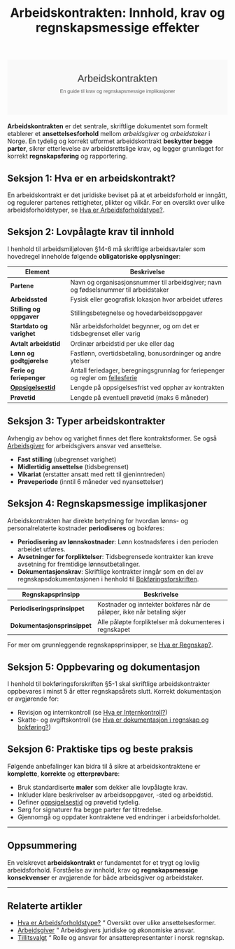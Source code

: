 ﻿---
title: "Arbeidskontrakten: Innhold, krav og regnskapsmessige effekter"
seoTitle: "Arbeidskontrakt | Innhold, lovkrav og regnskapseffekter"
description: "Arbeidskontrakten regulerer rettigheter og plikter i et ansettelsesforhold. Denne artikkelen viser lovpålagte punkter, kontraktstyper, oppbevaringskrav og hvordan kontrakten påvirker regnskap og rapportering."
summary: "Alt du trenger å vite om arbeidskontrakten: obligatorisk innhold, typer og regnskapsmessige konsekvenser."
---

![Arbeidskontrakten](arbeidskontrakten-image.svg)

**Arbeidskontrakten** er det sentrale, skriftlige dokumentet som formelt etablerer et **ansettelsesforhold** mellom *arbeidsgiver* og *arbeidstaker* i Norge. En tydelig og korrekt utformet arbeidskontrakt **beskytter begge parter**, sikrer etterlevelse av arbeidsrettslige krav, og legger grunnlaget for korrekt **regnskapsføring** og rapportering.

## Seksjon 1: Hva er en arbeidskontrakt?

En arbeidskontrakt er det juridiske beviset på at et arbeidsforhold er inngått, og regulerer partenes rettigheter, plikter og vilkår. For en oversikt over ulike arbeidsforholdstyper, se [Hva er Arbeidsforholdstype?](/blogs/regnskap/hva-er-arbeidsforholdstype "Hva er Arbeidsforholdstype?").

## Seksjon 2: Lovpålagte krav til innhold

I henhold til arbeidsmiljøloven §14-6 må skriftlige arbeidsavtaler som hovedregel inneholde følgende **obligatoriske opplysninger**:

| Element                | Beskrivelse                                                       |
|------------------------|-------------------------------------------------------------------|
| **Partene**            | Navn og organisasjonsnummer til arbeidsgiver; navn og fødselsnummer til arbeidstaker |
| **Arbeidssted**        | Fysisk eller geografisk lokasjon hvor arbeidet utføres            |
| **Stilling og oppgaver** | Stillingsbetegnelse og hovedarbeidsoppgaver                    |
| **Startdato og varighet** | Når arbeidsforholdet begynner, og om det er tidsbegrenset eller varig |
| **Avtalt arbeidstid**  | Ordinær arbeidstid per uke eller dag                             |
| **Lønn og godtgjørelse** | Fastlønn, overtidsbetaling, bonusordninger og andre ytelser     |
| **Ferie og feriepenger** | Antall feriedager, beregningsgrunnlag for feriepenger og regler om [fellesferie](/blogs/regnskap/fellesferie "Fellesferie: Hva, regler og planlegging i Norge") |
| **[Oppsigelsestid](/blogs/regnskap/oppsigelsestid "Oppsigelsestid")**   | Lengde på oppsigelsesfrist ved opphør av kontrakten              |
| **Prøvetid**           | Lengde på eventuell prøvetid (maks 6 måneder)                     |

## Seksjon 3: Typer arbeidskontrakter

Avhengig av behov og varighet finnes det flere kontraktsformer. Se også [Arbeidsgiver](/blogs/regnskap/arbeidsgiver "Arbeidsgiver “ Roller og Ansvar i Norsk Arbeidsliv og Regnskap") for arbeidsgivers ansvar ved ansettelse.

- **Fast stilling** (ubegrenset varighet)
- **Midlertidig ansettelse** (tidsbegrenset)
- **Vikariat** (erstatter ansatt med rett til gjeninntreden)
- **Prøveperiode** (inntil 6 måneder ved nyansettelser)

## Seksjon 4: Regnskapsmessige implikasjoner

Arbeidskontrakten har direkte betydning for hvordan lønns- og personalrelaterte kostnader **periodiseres** og bokføres:

- **Periodisering av lønnskostnader**: Lønn kostnadsføres i den perioden arbeidet utføres.
- **Avsetninger for forpliktelser**: Tidsbegrensede kontrakter kan kreve avsetning for fremtidige lønnsutbetalinger.
- **Dokumentasjonskrav**: Skriftlige kontrakter inngår som en del av regnskapsdokumentasjonen i henhold til [Bokføringsforskriften](/blogs/regnskap/hva-er-bokforingsforskriften "Hva er Bokføringsforskriften? Komplett Guide til Norske Bokføringskrav og Regler").

| Regnskapsprinsipp           | Beskrivelse                                                       |
|-----------------------------|-------------------------------------------------------------------|
| **Periodiseringsprinsippet**| Kostnader og inntekter bokføres når de påløper, ikke når betaling skjer |
| **Dokumentasjonsprinsippet** | Alle påløpte forpliktelser må dokumenteres i regnskapet            |

For mer om grunnleggende regnskapsprinsipper, se [Hva er Regnskap?](/blogs/regnskap/hva-er-regnskap "Hva er Regnskap?").

## Seksjon 5: Oppbevaring og dokumentasjon

I henhold til bokføringsforskriften §5-1 skal skriftlige arbeidskontrakter oppbevares i minst 5 år etter regnskapsårets slutt. Korrekt dokumentasjon er avgjørende for:

- Revisjon og internkontroll (se [Hva er Internkontroll?](/blogs/regnskap/hva-er-internkontroll "Hva er Internkontroll?"))
- Skatte- og avgiftskontroll (se [Hva er dokumentasjon i regnskap og bokføring?](/blogs/regnskap/hva-er-dokumentasjon-regnskap-bokforing "Hva er dokumentasjon i regnskap og bokføring?"))

## Seksjon 6: Praktiske tips og beste praksis

Følgende anbefalinger kan bidra til å sikre at arbeidskontraktene er **komplette**, **korrekte** og **etterprøvbare**:

- Bruk standardiserte **maler** som dekker alle lovpålagte krav.
- Inkluder klare beskrivelser av arbeidsoppgaver, -sted og arbeidstid.
- Definer [oppsigelsestid](/blogs/regnskap/oppsigelsestid "Oppsigelsestid") og prøvetid tydelig.
- Sørg for signaturer fra begge parter før tiltredelse.
- Gjennomgå og oppdater kontraktene ved endringer i arbeidsforholdet.

---

## Oppsummering

En velskrevet **arbeidskontrakt** er fundamentet for et trygt og lovlig arbeidsforhold. Forståelse av innhold, krav og **regnskapsmessige konsekvenser** er avgjørende for både arbeidsgiver og arbeidstaker.

---

## Relaterte artikler

  - [Hva er Arbeidsforholdstype?](/blogs/regnskap/hva-er-arbeidsforholdstype "Hva er Arbeidsforholdstype?") “ Oversikt over ulike ansettelsesformer.
  - [Arbeidsgiver](/blogs/regnskap/arbeidsgiver "Arbeidsgiver “ Roller og Ansvar i Norsk Arbeidsliv og Regnskap") “ Arbeidsgivers juridiske og økonomiske ansvar.
  - [Tillitsvalgt](/blogs/regnskap/tillitsvalgt "Tillitsvalgt “ Rolle og ansvar i norsk regnskap") “ Rolle og ansvar for ansatterepresentanter i norsk regnskap.











